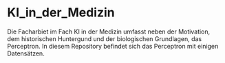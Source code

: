 # KI_in_der_Medizin
 Die Facharbiet im  Fach KI in der Medizin umfasst neben der Motivation,  dem historischen Huntergund und der biologischen Grundlagen, das Perceptron. In diesem Repository befindet sich das Perceptron mit einigen Datensätzen.
